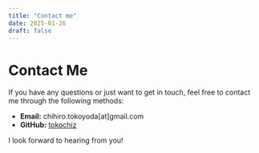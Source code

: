 ```yaml
---
title: "Contact me"
date: 2025-01-26
draft: false
---
```


# Contact Me

If you have any questions or just want to get in touch, 
feel free to contact me through the following methods:

- **Email:** chihiro.tokoyoda[at]gmail.com
- **GitHub:** [tokochiz](https://github.com/tokochiz)

I look forward to hearing from you!
